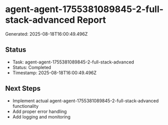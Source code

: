 # agent-agent-1755381089845-2-full-stack-advanced Report

Generated: 2025-08-18T16:00:49.496Z

## Status
- Task: agent-agent-1755381089845-2-full-stack-advanced
- Status: Completed
- Timestamp: 2025-08-18T16:00:49.496Z

## Next Steps
- Implement actual agent-agent-1755381089845-2-full-stack-advanced functionality
- Add proper error handling
- Add logging and monitoring
